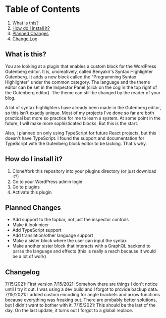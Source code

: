 # Table of Contents
1. [What is this?](#what-is-this?)
2. [How do I install it?](#how-do-i-install-it)
5. [Planned Changes](#planned-changes)
6. [Change Log](#change-log)

## What is this?

You are looking at a plugin that enables a custom block for the WordPress Gutenberg editor. It is, uncreatively, called Benyakir's Syntax Highlighter Gutenberg. It adds a new block called the "Programming Syntax Highlighter" under the common category. The language and the theme editor can be set in the Inspector Panel (click on the cog in the top right of the Gutenberg editor). The theme can still be changed by the reader of your blog.

A lot of syntax highlighters have already been made in the Gutenberg editor, so this isn't exactly unique. Most of my projects I've done so far are both practical but more so practice for me to learn a system. At some point in the future, I will make more sophisticated blocks. But this is the start.

Also, I planned on only using TypeScript for future React projects, but this doesn't have TypeScript. I found the support and documentation for TypeScript with the Gutenberg block editor to be lacking. That's why.

## How do I install it?
1. Clone/fork this repository into your plugins directory (or just download it?)
2. Go to your WordPress admin login
3. Go to plugins
4. Activate this plugin

## Planned Changes
* Add support to the topbar, not just the inspector controls
* Make it look nicer
* Add TypeScript support
* Add translation/other language support
* Make a sister block where the user can input the syntax
* Make another sister block that interacts with a GraphQL backend to parse the language and effects (this is really a reach because it would be a lot of work)

## Changelog
7/15/2021: First version
7/15/2021: Somehow there are things I don't notice until I try it out. I was using a dev build and I forgot to provide backup data.
7/15/2021: I added custom encoding for angle brackets and arrow functions because everything was freaking out. There are probably better solutions, but I didn't want to bother with it.
7/15/2021: This should be the last of the day. On the last update, it turns out I forgot to a global replace.
